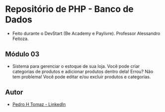# Repositório de PHP - Banco de Dados
* Feito durante o DevStart (Be Academy e Paylivre). Professor Alessandro Feitoza.

## Módulo 03
* Sistema para gerenciar o estoque de sua loja. Você pode criar categorias de produtos e adicionar produtos dentro dela! Errou? Não tem problema! Você pode editar e/ou excluir produtos e categorias.

## Autor
* [Pedro H Tomaz - LinkedIn](https://www.linkedin.com/in/pedro-henrique-tomaz-vieira-ti/)
